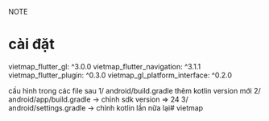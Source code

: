 NOTE


# cài đặt
  vietmap_flutter_gl: ^3.0.0
  vietmap_flutter_navigation: ^3.1.1
  vietmap_flutter_plugin: ^0.3.0
  vietmap_gl_platform_interface: ^0.2.0


cấu hình trong các file sau 
    1/ android/build.gradle thêm kotlin version mới
    2/ android/app/build.gradle -> chỉnh sdk version => 24
    3/ android/settings.gradle -> chỉnh kotlin lần nữa lại#   v i e t m a p  
 